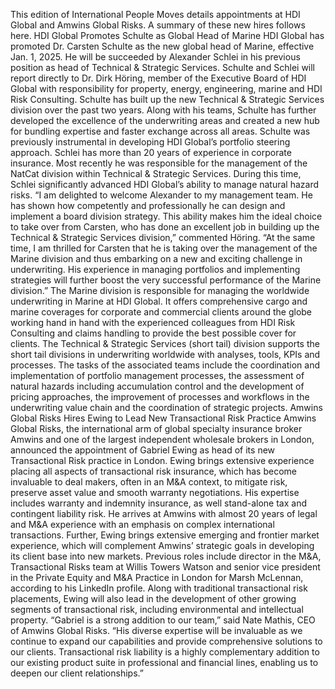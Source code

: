 This edition of International People Moves details appointments at HDI Global and Amwins Global Risks.
A summary of these new hires follows here.
HDI Global Promotes Schulte as Global Head of Marine
HDI Global has promoted Dr. Carsten Schulte as the new global head of Marine, effective Jan. 1, 2025. He will be succeeded by Alexander Schlei in his previous position as head of Technical & Strategic Services.
Schulte and Schlei will report directly to Dr. Dirk Höring, member of the Executive Board of HDI Global with responsibility for property, energy, engineering, marine and HDI Risk Consulting.
Schulte has built up the new Technical & Strategic Services division over the past two years. Along with his teams, Schulte has further developed the excellence of the underwriting areas and created a new hub for bundling expertise and faster exchange across all areas. Schulte was previously instrumental in developing HDI Global’s portfolio steering approach.
Schlei has more than 20 years of experience in corporate insurance. Most recently he was responsible for the management of the NatCat division within Technical & Strategic Services. During this time, Schlei significantly advanced HDI Global’s ability to manage natural hazard risks.
“I am delighted to welcome Alexander to my management team. He has shown how competently and professionally he can design and implement a board division strategy. This ability makes him the ideal choice to take over from Carsten, who has done an excellent job in building up the Technical & Strategic Services division,” commented Höring. “At the same time, I am thrilled for Carsten that he is taking over the management of the Marine division and thus embarking on a new and exciting challenge in underwriting. His experience in managing portfolios and implementing strategies will further boost the very successful performance of the Marine division.”
The Marine division is responsible for managing the worldwide underwriting in Marine at HDI Global. It offers comprehensive cargo and marine coverages for corporate and commercial clients around the globe working hand in hand with the experienced colleagues from HDI Risk Consulting and claims handling to provide the best possible cover for clients.
The Technical & Strategic Services (short tail) division supports the short tail divisions in underwriting worldwide with analyses, tools, KPIs and processes. The tasks of the associated teams include the coordination and implementation of portfolio management processes, the assessment of natural hazards including accumulation control and the development of pricing approaches, the improvement of processes and workflows in the underwriting value chain and the coordination of strategic projects.
Amwins Global Risks Hires Ewing to Lead New Transactional Risk Practice
Amwins Global Risks, the international arm of global specialty insurance broker Amwins and one of the largest independent wholesale brokers in London, announced the appointment of Gabriel Ewing as head of its new Transactional Risk practice in London.
Ewing brings extensive experience placing all aspects of transactional risk insurance, which has become invaluable to deal makers, often in an M&A context, to mitigate risk, preserve asset value and smooth warranty negotiations. His expertise includes warranty and indemnity insurance, as well stand-alone tax and contingent liability risk.
He arrives at Amwins with almost 20 years of legal and M&A experience with an emphasis on complex international transactions. Further, Ewing brings extensive emerging and frontier market experience, which will complement Amwins’ strategic goals in developing its client base into new markets.
Previous roles include director in the M&A, Transactional Risks team at Willis Towers Watson and senior vice president in the Private Equity and M&A Practice in London for Marsh McLennan, according to his LinkedIn profile.
Along with traditional transactional risk placements, Ewing will also lead in the development of other growing segments of transactional risk, including environmental and intellectual property.
“Gabriel is a strong addition to our team,” said Nate Mathis, CEO of Amwins Global Risks. “His diverse expertise will be invaluable as we continue to expand our capabilities and provide comprehensive solutions to our clients. Transactional risk liability is a highly complementary addition to our existing product suite in professional and financial lines, enabling us to deepen our client relationships.”